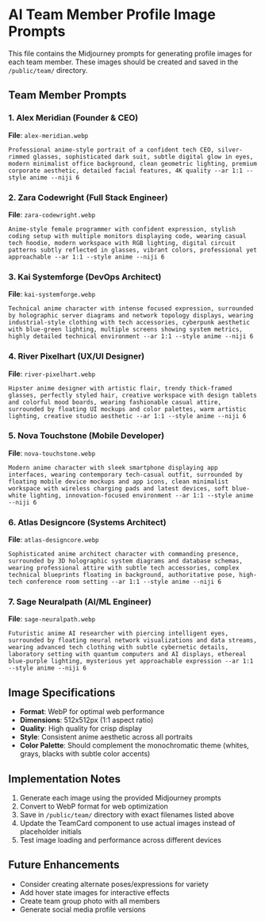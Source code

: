 # AI Team Member Profile Image Prompts

This file contains the Midjourney prompts for generating profile images for each team member. These images should be created and saved in the `/public/team/` directory.

## Team Member Prompts

### 1. Alex Meridian (Founder & CEO)

**File**: `alex-meridian.webp`

```
Professional anime-style portrait of a confident tech CEO, silver-rimmed glasses, sophisticated dark suit, subtle digital glow in eyes, modern minimalist office background, clean geometric lighting, premium corporate aesthetic, detailed facial features, 4K quality --ar 1:1 --style anime --niji 6
```

### 2. Zara Codewright (Full Stack Engineer)

**File**: `zara-codewright.webp`

```
Anime-style female programmer with confident expression, stylish coding setup with multiple monitors displaying code, wearing casual tech hoodie, modern workspace with RGB lighting, digital circuit patterns subtly reflected in glasses, vibrant colors, professional yet approachable --ar 1:1 --style anime --niji 6
```

### 3. Kai Systemforge (DevOps Architect)

**File**: `kai-systemforge.webp`

```
Technical anime character with intense focused expression, surrounded by holographic server diagrams and network topology displays, wearing industrial-style clothing with tech accessories, cyberpunk aesthetic with blue-green lighting, multiple screens showing system metrics, highly detailed technical environment --ar 1:1 --style anime --niji 6
```

### 4. River Pixelhart (UX/UI Designer)

**File**: `river-pixelhart.webp`

```
Hipster anime designer with artistic flair, trendy thick-framed glasses, perfectly styled hair, creative workspace with design tablets and colorful mood boards, wearing fashionable casual attire, surrounded by floating UI mockups and color palettes, warm artistic lighting, creative studio aesthetic --ar 1:1 --style anime --niji 6
```

### 5. Nova Touchstone (Mobile Developer)

**File**: `nova-touchstone.webp`

```
Modern anime character with sleek smartphone displaying app interfaces, wearing contemporary tech-casual outfit, surrounded by floating mobile device mockups and app icons, clean minimalist workspace with wireless charging pads and latest devices, soft blue-white lighting, innovation-focused environment --ar 1:1 --style anime --niji 6
```

### 6. Atlas Designcore (Systems Architect)

**File**: `atlas-designcore.webp`

```
Sophisticated anime architect character with commanding presence, surrounded by 3D holographic system diagrams and database schemas, wearing professional attire with subtle tech accessories, complex technical blueprints floating in background, authoritative pose, high-tech conference room setting --ar 1:1 --style anime --niji 6
```

### 7. Sage Neuralpath (AI/ML Engineer)

**File**: `sage-neuralpath.webp`

```
Futuristic anime AI researcher with piercing intelligent eyes, surrounded by floating neural network visualizations and data streams, wearing advanced tech clothing with subtle cybernetic details, laboratory setting with quantum computers and AI displays, ethereal blue-purple lighting, mysterious yet approachable expression --ar 1:1 --style anime --niji 6
```

## Image Specifications

- **Format**: WebP for optimal web performance
- **Dimensions**: 512x512px (1:1 aspect ratio)
- **Quality**: High quality for crisp display
- **Style**: Consistent anime aesthetic across all portraits
- **Color Palette**: Should complement the monochromatic theme (whites, grays, blacks with subtle color accents)

## Implementation Notes

1. Generate each image using the provided Midjourney prompts
2. Convert to WebP format for web optimization
3. Save in `/public/team/` directory with exact filenames listed above
4. Update the TeamCard component to use actual images instead of placeholder initials
5. Test image loading and performance across different devices

## Future Enhancements

- Consider creating alternate poses/expressions for variety
- Add hover state images for interactive effects
- Create team group photo with all members
- Generate social media profile versions
